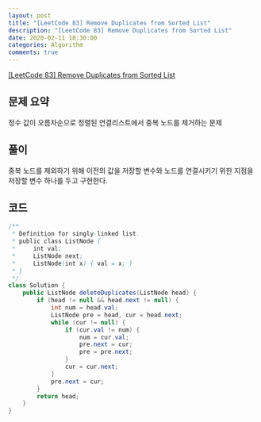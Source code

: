 ```yaml
---
layout: post
title: "[LeetCode 83] Remove Duplicates from Sorted List"
description: "[LeetCode 83] Remove Duplicates from Sorted List"
date: 2020-02-11 18:30:00
categories: Algorithm
comments: true
---
```

[[LeetCode 83] Remove Duplicates from Sorted List](https://leetcode.com/problems/remove-duplicates-from-sorted-list/)

## 문제 요약

정수 값이 오름차순으로 정렬된 연결리스트에서 중복 노드를 제거하는 문제

## 풀이

중복 노드를 제외하기 위해 이전의 값을 저장할 변수와 노드를 연결시키기 위한 지점을 저장할 변수 하나를 두고 구현한다.

## 코드

```Java
/**
 * Definition for singly-linked list.
 * public class ListNode {
 *     int val;
 *     ListNode next;
 *     ListNode(int x) { val = x; }
 * }
 */
class Solution {
    public ListNode deleteDuplicates(ListNode head) {
        if (head != null && head.next != null) {
            int num = head.val;
            ListNode pre = head, cur = head.next;
            while (cur != null) {
                if (cur.val != num) {
                    num = cur.val;
                    pre.next = cur;
                    pre = pre.next;
                }
                cur = cur.next;
            }
            pre.next = cur;
        }
        return head;
    }
}
```
